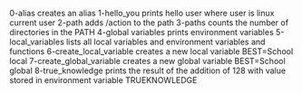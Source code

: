 0-alias creates an alias
1-hello_you prints hello user where user is linux current user
2-path adds /action to the path
3-paths counts the number of directories in the PATH
4-global variables prints environment variables
5-local_variables lists all local variables and environment variables and functions
6-create_local_variable creates a new local variable BEST=School local
7-create_global_variable creates a new global variable BEST=School global
8-true_knowledge prints the result of the addition of 128 with value stored in environment variable TRUEKNOWLEDGE

